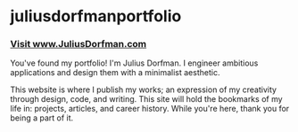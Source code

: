 # juliusdorfmanportfolio

<a name="readme-top"></a>

<!-- ABOUT THE PROJECT -->

### <a href="https://juliusdorfman.com/">Visit w<span />ww.JuliusDorfman.com</a>

You've found my portfolio! I'm Julius Dorfman. I engineer ambitious applications and design them with a minimalist aesthetic.

This website is where I publish my works; an expression of my creativity through design, code, and writing. This site will hold the bookmarks of my life in: projects, articles, and career history. While you're here, thank you for being a part of it.





